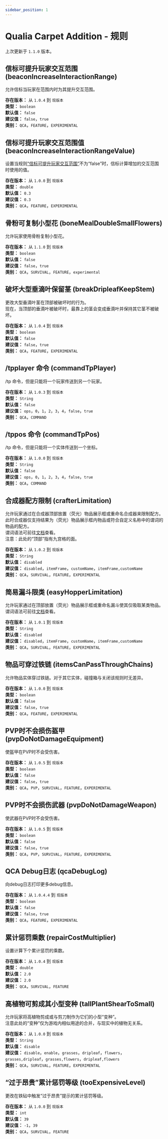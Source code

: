 ```yaml
---
sidebar_position: 1
---
```


# Qualia Carpet Addition - 规则
上次更新于 `1.1.0` 版本。

## 信标可提升玩家交互范围 (beaconIncreaseInteractionRange)
允许信标当玩家在范围内时为其提升交互范围。  
  
**存在版本：** 从 `1.0.4` 到 `现版本`  
**类型：** `boolean`  
**默认值：** `false`  
**建议值：** `false`，`true`  
**类别：** `QCA`，`FEATURE`，`EXPERIMENTAL`  

## 信标可提升玩家交互范围值 (beaconIncreaseInteractionRangeValue)
设置当规则[“信标可提升玩家交互范围”](#信标可提升玩家交互范围-beaconincreaseinteractionrange)不为“false”时，信标计算增加的交互范围时使用的值。  
  
**存在版本：** 从 `1.0.0` 到 `现版本`  
**类型：** `double`  
**默认值：** `0.3`  
**建议值：** `0.3`  
**类别：** `QCA`，`FEATURE`，`EXPERIMENTAL`  

## 骨粉可复制小型花 (boneMealDoubleSmallFlowers)
允许玩家使用骨粉复制小型花。

**存在版本：** 从 `1.1.0` 到 `现版本`  
**类型：** `boolean`  
**默认值：** `false`  
**建议值：** `false`，`true`  
**类别：** `QCA`，`SURVIVAL`，`FEATURE`，`experimental`  

## 破坏大型垂滴叶保留茎 (breakDripleafKeepStem)
更改大型垂滴叶茎在顶部被破坏时的行为。  
现在，当顶部的垂滴叶被破坏时，最靠上的茎会变成垂滴叶并保持其它茎不被破坏。  
  
**存在版本：** 从 `1.0.4` 到 `现版本`  
**类型：** `boolean`  
**默认值：** `false`  
**建议值：** `false`，`true`  
**类别：** `QCA`，`FEATURE`，`EXPERIMENTAL`  

## /tpplayer 命令 (commandTpPlayer)
/tp 命令，但是只能将一个玩家传送到另一个玩家。  
  
**存在版本：** 从 `1.0.3` 到 `现版本`  
**类型：** `String`  
**默认值：** `false`  
**建议值：** `ops`，`0`，`1`，`2`，`3`，`4`，`false`，`true`  
**类别：** `QCA`，`COMMAND`  

## /tppos 命令 (commandTpPos)
/tp 命令，但是只能将一个实体传送到一个坐标。  
  
**存在版本：** 从 `1.0.0` 到 `现版本`  
**类型：** `String`  
**默认值：** `false`  
**建议值：** `ops`，`0`，`1`，`2`，`3`，`4`，`false`，`true`  
**类别：** `QCA`，`COMMAND`  

## 合成器配方限制 (crafterLimitation)
允许玩家通过在合成器顶部放置（荧光）物品展示框或重命名合成器来限制配方。  
此时合成器仅支持结果为（荧光）物品展示框内物品或符合自定义名称中的谓词的物品的配方。  
谓词语法可前往[文档](qca-limitations#qualia-carpet-addition---limitations)查看。  
注意：此处的“顶部”指有九宫格的面。  
  
**存在版本：** 从 `1.0.2` 到 `现版本`  
**类型：** `String`  
**默认值：** `disabled`  
**建议值：** `disabled`，`itemFrame`，`customName`，`itemFrame,customName`  
**类别：** `QCA`，`SURVIVAL`，`FEATURE`，`EXPERIMENTAL`  

## 简易漏斗限类 (easyHopperLimitation)
允许玩家通过在顶部放置（荧光）物品展示框或重命名漏斗使其仅吸取某类物品。  
谓词语法可前往[文档](qca-limitations#qualia-carpet-addition---limitations)查看。  
  
**存在版本：** 从 `1.0.1` 到 `现版本`  
**类型：** `String`  
**默认值：** `disabled`  
**建议值：** `disabled`，`itemFrame`，`customName`，`itemFrame,customName`  
**类别：** `QCA`，`SURVIVAL`，`FEATURE`，`EXPERIMENTAL`  

## 物品可穿过铁链 (itemsCanPassThroughChains)
允许物品实体穿过铁链。对于其它实体，碰撞箱与关闭该规则时无差异。  
  
**存在版本：** 从 `1.0.0` 到 `现版本`  
**类型：** `boolean`  
**默认值：** `false`  
**建议值：** `false`，`true`  
**类别：** `QCA`，`FEATURE`，`EXPERIMENTAL`  

## PVP时不会损伤盔甲 (pvpDoNotDamageEquipment)
使盔甲在PVP时不会受伤害。  
  
**存在版本：** 从 `1.0.5` 到 `现版本`  
**类型：** `boolean`  
**默认值：** `false`  
**建议值：** `false`，`true`  
**类别：** `QCA`，`PVP`，`SURVIVAL`，`FEATURE`，`EXPERIMENTAL`  

## PVP时不会损伤武器 (pvpDoNotDamageWeapon)
使武器在PVP时不会受伤害。  
  
**存在版本：** 从 `1.0.5` 到 `现版本`  
**类型：** `boolean`  
**默认值：** `false`  
**建议值：** `false`，`true`  
**类别：** `QCA`，`PVP`，`SURVIVAL`，`FEATURE`，`EXPERIMENTAL`  

## QCA Debug日志 (qcaDebugLog)
向debug日志打印更多debug信息。  
  
**存在版本：** 从 `1.0.4.4` 到 `现版本`  
**类型：** `boolean`  
**默认值：** `false`  
**建议值：** `false`，`true`  
**类别：** `QCA`，`FEATURE`，`EXPERIMENTAL`  

## 累计惩罚乘数 (repairCostMultiplier)
设置计算下个累计惩罚的乘数。  
  
**存在版本：** 从 `1.0.4` 到 `现版本`  
**类型：** `double`  
**默认值：** `2.0`  
**建议值：** `2.0`  
**类别：** `QCA`，`SURVIVAL`，`FEATURE`  

## 高植物可剪成其小型变种 (tallPlantShearToSmall)
允许玩家将高植物剪成或与剪刀制作为它们的小型“变种”。  
注意此处的“变种”仅为游戏内相似用途的合并，与现实中的植物无关系。  
  
**存在版本：** 从 `1.0.0` 到 `现版本`  
**类型：** `String`  
**默认值：** `disable`  
**建议值：** `disable`，`enable`，`grasses`，`dripleaf`，`flowers`，`grasses,dripleaf`，`grasses,flowers`，`dripleaf,flowers`  
**类别：** `QCA`，`SURVIVAL`，`FEATURE`，`EXPERIMENTAL`  

## “过于昂贵”累计惩罚等级 (tooExpensiveLevel)
更改在铁砧中触发“过于昂贵”提示的累计惩罚等级。  
  
**存在版本：** 从 `1.0.0` 到 `现版本`  
**类型：** `int`  
**默认值：** `39`  
**建议值：** `-1`，`39`  
**类别：** `QCA`，`SURVIVAL`，`FEATURE`  
